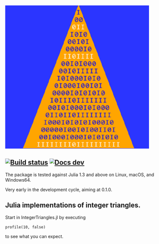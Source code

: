 <img src="https://github.com/OpenLibMathSeq/IntegerTriangles.jl/blob/master/docs/src/TrianglesLogo.png">

[![Build status](https://travis-ci.org/OpenLibMathSeq/IntegerTriangles.jl.svg?branch=master)](https://travis-ci.org/OpenLibMathSeq/IntegerTriangles.jl)
[![Docs dev](https://img.shields.io/badge/docs-dev-blue.svg)](https://openlibmathseq.github.io/IntegerTriangles.jl/dev)
--

The package is tested against Julia 1.3 and above on Linux, macOS, and Windows64.

Very early in the development cycle, aiming at 0.1.0.

## Julia implementations of integer triangles.

Start in IntegerTriangles.jl by executing

    profile(10, false)

to see what you can expect.   
